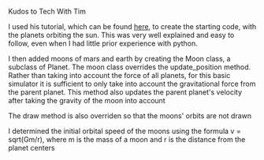 Kudos to Tech With Tim

I used his tutorial, which can be found [here](https://www.youtube.com/watch?v=WTLPmUHTPqo&t=3052s),
to create the starting code, with the planets orbiting the sun. This was very well explained and easy to follow, even 
when I had little prior experience with python.

I then added moons of mars and earth by creating the Moon class, a subclass of Planet.
The moon class overrides the update_position method. Rather than taking into account the force of all planets, 
for this basic simulator it is sufficient to only take into account the gravitational force from the parent planet.
This method also updates the parent planet's velocity after taking the gravity of the moon into account

The draw method is also overriden so that the moons' orbits are not drawn

I determined the initial orbital speed of the moons using the formula v = sqrt(Gm/r), where m is the mass of a moon
and r is the distance from the planet centers